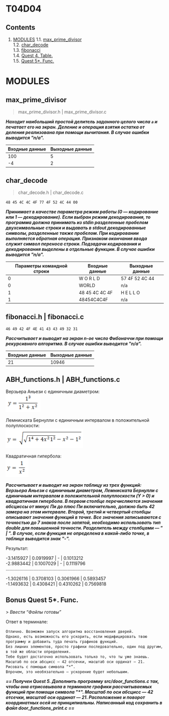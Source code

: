 # T04D04


## Contents

1. [MODULES](#MODULES) 
    1.1. [max_prime_divisor](#max-prime-divisor) \
    1.2. [char_decode](#char-decode) \
    1.3. [fibonacci](#fibonacci) \
    1.4. [Quest 4. Table.](#quest-4-table) \
    1.5. [Quest 5*. Func.](#bonus-quest-5-func) 



# MODULES

## max_prime_divisor

> max_prime_divisor.h | max_prime_divisor.c

***Находит наибольший простой делитель заданного целого числа `a` и печатает его на экран. Деление и операция взятия остатка от деления реализована при помощи вычитания. 
В случае ошибки выводится "n/a".***

| Входные данные | Выходные данные |
| ------ | ------ |
| 100 | 5 |
| -4 | 2 |



## char_decode

> char_decode.h | char_decode.c

    48 45 4C 4C 4F 77 4F 52 4C 44 00

***Принимает в качестве параметра режим работы (0 — кодирование или 1 — декодирование). 
Если выбран режим декодирования, то программа должна принимать из stdin разделенные пробелом двухсимвольные строки и выдавать в stdout декодированные символы, разделенные также пробелом. При кодировании выполняется обратная операция. Признаком окончания ввода служит символ переноса строки. Подзадачи кодирования и декодирования выделены в отдельные функции. 
В случае ошибки выводится "n/a".***

| Параметры командной строки | Входные данные | Выходные данные |
| ------ | ------ | ------ |
| 0 | W O R L D | 57 4F 52 4C 44 |
| 0 | WORLD | n/a |
| 1 | 48 45 4C 4C 4F | H E L L O |
| 1 | 48454C4C4F | n/a |



## fibonacci.h | fibonacci.c

    46 49 42 4F 4E 41 43 43 49 32 31

***Рассчитывает и выводит на экран n-ое число Фибоначчи при помощи рекурсивного алгоритма. 
В случае ошибки выводится "n/a".***

| Входные данные | Выходные данные |
| ------ | ------ |
| 21 | 10946 |



## ABH_functions.h | ABH_functions.c

Верзьера Аньези с единичным диаметром: \
![Верзьера Аньези](misc/images/va.png) 

Лемниската Бернулли с единичным интервалом в положительной полуплоскости: \
![Лемниската Бернулли](misc/images/lb.png) 

Квадратичная гипербола: \
![Квадратичная гипербола](misc/images/g.png) 

***Рассчитывает и выводит на экран таблицу из трех функций: Верзьера Аньези с единичным диаметром, Лемниската Бернулли с единичным интервалом в положительной полуплоскости (Y > 0) и квадратичная гипербола. 
В первом столбце перечисляются значения абсциссы от минус Пи до плюс Пи включительно, должно быть 42 замера на этом интервале. Второй, третий и четвертый столбцы описывают значения функций в точке. 
Все значения записываются с точностью до 7 знаков после запятой, необходимо использовать тип double для повышенной точности. Разделитель между столбцами — " | ". 
В случае, если функция не определена в какой-либо точке, в таблице выводится знак "-".***

Результат:

-3.1415927 | 0.0919997 | - | 0.1013212<br/>
-2.9883442 | 0.1007029 | - | 0.1119796<br/>
.....................................................................

-1.3026116 | 0.3708103 | 0.3061966 | 0.5893457<br/>
-1.1493632 | 0.4308421 | 0.4310262 | 0.7569818



## Bonus Quest 5*. Func.

\> *Ввести “Файлы готовы”*

Ответ в терминале: 

    Отлично. Возможен запуск алгоритма восстановления дверей. 
    Однако, есть возможность его ускорить, если модифицировать твою программу и добавить туда печать графиков функций.
    Без лишних элементов, просто графики последовательно, один под другим, в той же области определения.
    Тебе будет достаточно использовать только то, что ты уже знаешь. 
    Масштаб по оси абсцисс — 42 отсечки, масштаб оси ординат — 21. 
    Рисовать с помощью символа “*”. 
    Впрочем, это необязательно — ускорение будет небольшим. 

***== Получен Quest 5. Дополнить программу src/door_functions.c так, чтобы она отрисовывала в терминале графики рассчитываемых функций при помощи символа "\*". Масштаб по оси абсцисс — 42 отсечки, масштаб оси ординат — 21. Расположение и поворот координатных осей не принципиальны. Написанный код сохранить в файл door_functions_print.c ==***

